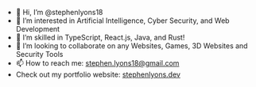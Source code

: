- 👋 Hi, I’m @stephenlyons18
- 👀 I’m interested in Artificial Intelligence, Cyber Security, and Web Development
- 🌱 I’m skilled in TypeScript, React.js, Java, and Rust!
- 💞️ I’m looking to collaborate on any Websites, Games, 3D Websites and Security Tools
- 📫 How to reach me: stephen.lyons18@gmail.com
- Check out my portfolio website: [stephenlyons.dev](https://stephenlyons.dev/)
